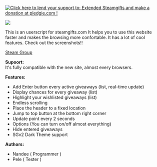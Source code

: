 <a href='https://pledgie.com/campaigns/31484'><img alt='Click here to lend your support to: Extended Steamgifts and make a donation at pledgie.com !' src='https://pledgie.com/campaigns/31484.png?skin_name=chrome' border='0' ></a>

<a target="_blank" href="https://steamcommunity.com/tradeoffer/new/?partner=95793561&amp;token=HxnczDWg"><img src="https://raw.githubusercontent.com/nandee95/Extended_Steamgifts/master/img/steam_donate.png"></a>

This is an userscript for steamgifts.com It helps you to use this website faster and makes the browsing more confortable. It has a lot of cool features. Check out the screenshots!!

<a href="http://steamcommunity.com/groups/extendedsg">Steam Group</a>

<b>Supoort:</b><br>
It's fully compatible with the new site, almost every browsers.

<b>Features:</b>
* Add Enter button every active giveaways (list, real-time update)
* Display chances for every giveaway (list)
* Highlight your wishlisted giveaways (list)
* Endless scrolling
* Place the header to a fixed location
* Jump to top button at the bottom right corner
* Update point every 2 seconds
* Options (You can turn on/off almost everything)
* Hide entered giveaways
* SGv2 Dark Theme support

<b>Authors:</b>
* Nandee ( Programmer )
* Pele ( Tester )
